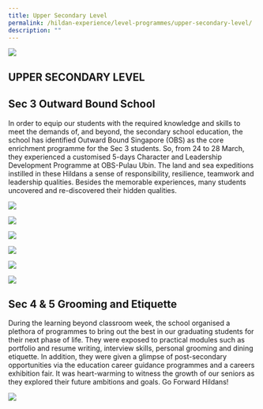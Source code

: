 ```yaml
---
title: Upper Secondary Level
permalink: /hildan-experience/level-programmes/upper-secondary-level/
description: ""
---
```

![](/images/Level%20Programmes/Upper%20Sec%20Banner.jpg)

UPPER SECONDARY LEVEL
---------------------

Sec 3 Outward Bound School
--------------------------

In order to equip our students with the required knowledge and skills to meet the demands of, and beyond, the secondary school education, the school has identified Outward Bound Singapore (OBS) as the core enrichment programme for the Sec 3 students. So, from 24 to 28 March, they experienced a customised 5-days Character and Leadership Development Programme at OBS-Pulau Ubin. The land and sea expeditions instilled in these Hildans a sense of responsibility, resilience, teamwork and leadership qualities. Besides the memorable experiences, many students uncovered and re-discovered their hidden qualities.

![](/images/Level%20Programmes/Upper%20Sec%201.jpg)

![](/images/Level%20Programmes/Upper%20Sec%202.jpg)

![](/images/Level%20Programmes/Upper%20Sec%203.jpg)

![](/images/Level%20Programmes/Upper%20Sec%204.jpg)

![](/images/Level%20Programmes/Upper%20Sec%205.jpg)

![](/images/Level%20Programmes/Upper%20Sec%206.jpg)

Sec 4 & 5 Grooming and Etiquette
--------------------------------

During the learning beyond classroom week, the school organised a plethora of programmes to bring out the best in our graduating students for their next phase of life. They were exposed to practical modules such as portfolio and resume writing, interview skills, personal grooming and dining etiquette. In addition, they were given a glimpse of post-secondary opportunities via the education career guidance programmes and a careers exhibition fair. It was heart-warming to witness the growth of our seniors as they explored their future ambitions and goals. Go Forward Hildans!

![](/images/Level%20Programmes/Upper%20Sec%207.jpg)
